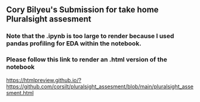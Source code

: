 ## Cory Bilyeu's Submission for take home Pluralsight assesment
### Note that the .ipynb is too large to render because I used pandas profiling for EDA within the notebook.
### Please follow this link to render an .html version of the notebook

https://htmlpreview.github.io/?https://github.com/corsilt/pluralsight_assesment/blob/main/pluralsight_assesment.html
